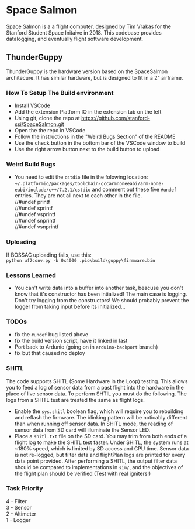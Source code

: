 # Space Salmon

Space Salmon is a a flight computer, designed by Tim Vrakas for the Stanford Student Space Initaive in 2018. This codebase provides datalogging, and eventually flight software development.

## ThunderGuppy
ThunderGuppy is the hardware version based on the SpaceSalmon architecure. It has similar hardware, but is designed to fit in a 2" airframe.

### How To Setup The Build environment
* Install VSCode
* Add the extension Platform IO in the extension tab on the left
* Using git, clone the repo at https://github.com/stanford-ssi/SpaceSalmon.git 
* Open the the repo in VSCode
* Follow the instructions in the "Weird Bugs Section" of the README
* Use the check button in the bottom bar of the VSCode window to build
* Use the right arrow button next to the build button to upload

### Weird Build Bugs
* You need to edit the `cstdio` file in the folowing location: `~/.platformio/packages/toolchain-gccarmnoneeabi/arm-none-eabi/include/c++/7.2.1/cstdio` and comment out these five `#undef` entries. They are not all next to each other in the file.  
//#undef printf  
//#undef sprintf  
//#undef vsprintf  
//#undef snprintf  
//#undef vsnprintf

### Uploading
If BOSSAC uploading fails, use this:  
`python uf2conv.py -b 0x4000 .pio\build\guppy\firmware.bin`  

### Lessons Learned
* You can't write data into a buffer into another task, beacuse you don't know that it's constructor has been intialized! The main case is logging. Don't try logging from the constructors! We should probably prevent the logger from taking input before its initialized...

### TODOs
* fix the `#undef` bug listed above
* fix the build version script, have it linked in last
* Port back to Ardunio (going on in `arduino-backport` branch)
* fix but that caused no deploy

### SHITL
The code supports SHITL (Some Hardware in the Loop) testing. This allows you to feed a log of sensor data from a past flight into the hardware in the place of live sensor data. To perform SHTIL you must do the following. The logs from a SHITL test are treated the same as flight logs.
* Enable the `sys.shitl` boolean flag, which will require you to rebuilding and reflash the firmware. The blinking pattern will be noticably different than when running off sensor data. In SHITL mode, the reading of sensor data from SD card will illuminate the Sensor LED.
* Place a `shitl.txt` file on the SD card. You may trim from both ends of a flight log to make the SHITL test faster.
Under SHITL, the system runs at ~180% speed, which is limited by SD access and CPU time. Sensor data is not re-logged, but filter data and flightPlan logs are printed for every data point provided.
After performing a SHITL, the output filter data should be compared to implementations in `sim/`, and the objectives of the flight plan should be verified (Test with real igniters!)

### Task Priority
4 - Filter  
3 - Sensor  
2 - Altimeter  
1 - Logger  
